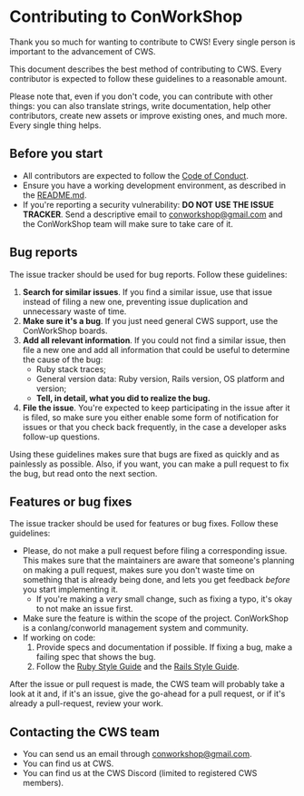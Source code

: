 # Contributing to ConWorkShop
Thank you so much for wanting to contribute to CWS! Every single person is important to the advancement of CWS.

This document describes the best method of contributing to CWS. Every contributor is expected to follow these guidelines
to a reasonable amount.

Please note that, even if you don't code, you can contribute with other things: you can also translate strings, write
documentation, help other contributors, create new assets or improve existing ones, and much more. Every single thing
helps.

## Before you start
* All contributors are expected to follow the [Code of Conduct](CODE_OF_CONDUCT.md).
* Ensure you have a working development environment, as described in the [README.md](README.md).
* If you're reporting a security vulnerability: **DO NOT USE THE ISSUE TRACKER**. Send a descriptive email to
  [conworkshop@gmail.com](mailto:conworkshop@gmail.com) and the ConWorkShop team will make sure to take care of it.

## Bug reports
The issue tracker should be used for bug reports. Follow these guidelines:

1. **Search for similar issues**. If you find a similar issue, use that issue instead of filing a new one, preventing
   issue duplication and unnecessary waste of time.
2. **Make sure it's a bug**. If you just need general CWS support, use the ConWorkShop boards.
3. **Add all relevant information**. If you could not find a similar issue, then file a new one and add all
   information that could be useful to determine the cause of the bug:
   * Ruby stack traces;
   * General version data: Ruby version, Rails version, OS platform and version;
   * **Tell, in detail, what you did to realize the bug.**
4. **File the issue**. You're expected to keep participating in the issue after it is filed, so make sure you either
   enable some form of notification for issues or that you check back frequently, in the case a developer asks
   follow-up questions.

Using these guidelines makes sure that bugs are fixed as quickly and as painlessly as possible. Also, if you want, you
can make a pull request to fix the bug, but read onto the next section.

## Features or bug fixes
The issue tracker should be used for features or bug fixes. Follow these guidelines:

* Please, do not make a pull request before filing a corresponding issue. This makes sure that the maintainers are
  aware that someone's planning on making a pull request, makes sure you don't waste time on something that is already
  being done, and lets you get feedback *before* you start implementing it.
  * If you're making a *very* small change, such as fixing a typo, it's okay to not make an issue first.
* Make sure the feature is within the scope of the project. ConWorkShop is a conlang/conworld management system and
  community.
* If working on code:
  1. Provide specs and documentation if possible. If fixing a bug, make a failing spec that shows the bug.
  2. Follow the [Ruby Style Guide](https://github.com/bbatsov/ruby-style-guide) and the
     [Rails Style Guide](https://github.com/bbatsov/rails-style-guide).

After the issue or pull request is made, the CWS team will probably take a look at it and, if it's an issue, give the
go-ahead for a pull request, or if it's already a pull-request, review your work.

## Contacting the CWS team
* You can send us an email through [conworkshop@gmail.com](mailto:conworkshop@gmail.com).
* You can find us at CWS.
* You can find us at the CWS Discord (limited to registered CWS members).

